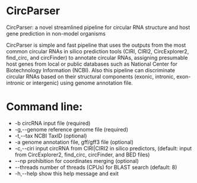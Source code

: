 # CircParser
CircParser: a novel streamlined pipeline for circular RNA structure and host gene prediction in non-model organisms

  CircParser is simple and fast pipeline that uses the outputs from the most common circular RNAs in silico prediction tools (CIRI, CIRI2, CircExplorer2, find_circ, and circFinder) to annotate circular RNAs, assigning
presumable host genes from local or public databases such as National Center for Biotechnology Information (NCBI). Also this pipeline can discriminate circular RNAs
based on their structural components (exonic, intronic, exon-intronic or intergenic) using genome annotation file.

 

# Command line:
-  -b              circRNA input file (required)
-  -g,--genome     reference genome file (required)
-  -t,--tax        NCBI TaxID (optional)
-  -a              genome annotation file, gff/gff3 file (optional)
-  -c,--ciri       input circRNA from CIRI|CIRI2 in silico predictors, (default: input from CircExplorer2, find_circ, circFinder, and BED files)
-  --np            prohibition for coordinates merging (optional)
-  --threads       number of threads (CPUs) for BLAST search (default: 8)
-  -h,--help       show this help message and exit
